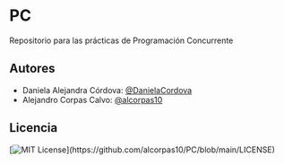 # PC

Repositorio para las prácticas de Programación Concurrente

## Autores

- Daniela Alejandra Córdova: [@DanielaCordova](https://github.com/DanielaCordova)
- Alejandro Corpas Calvo: [@alcorpas10](https://github.com/alcorpas10)

## Licencia

[![MIT License](https://img.shields.io/apm/l/atomic-design-ui.svg?)](https://github.com/alcorpas10/PC/blob/main/LICENSE)
